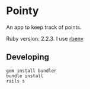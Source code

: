 # Pointy

An app to keep track of points.

Ruby version: 2.2.3. I use [rbenv](https://github.com/rbenv/rbenv)

## Developing

```
gem install bundler
bundle install
rails s
```

